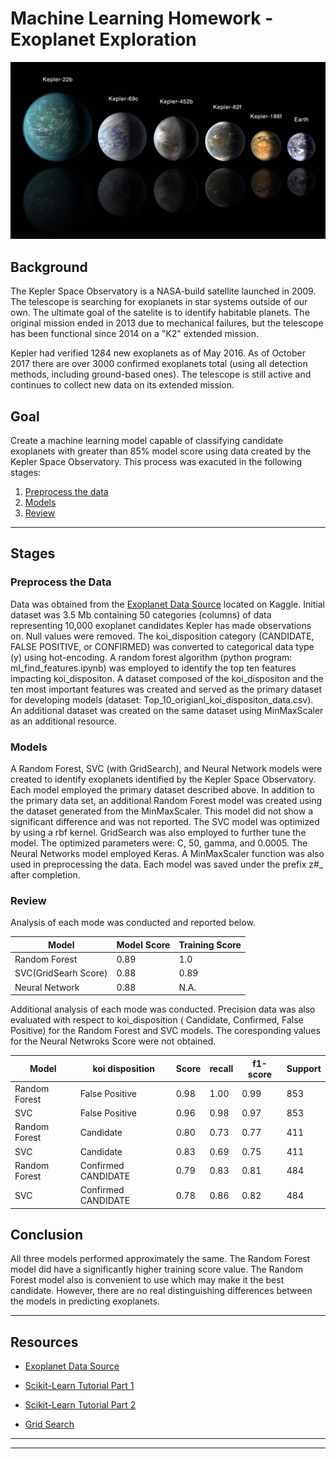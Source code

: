 # Machine Learning Homework - Exoplanet Exploration

![exoplanets.jpg](Images/exoplanets.jpg)


## Background

The Kepler Space Observatory is a NASA-build satellite launched in 2009. The telescope is searching for exoplanets in star systems outside of our own. The ultimate goal of the satelite is to identify habitable planets. The original mission ended in 2013 due to mechanical failures, but the telescope has been functional since 2014 on a "K2" extended mission.

Kepler had verified 1284 new exoplanets as of May 2016. As of October 2017 there are over 3000 confirmed exoplanets total (using all detection methods, including ground-based ones). The telescope is still active and continues to collect new data on its extended mission.

## Goal
Create a machine learning model capable of classifying candidate exoplanets with greater than 85% model score using data created by the Kepler Space Observatory. This process was exacuted in the following stages:

1. [Preprocess the data](#Preprocessing)
2. [Models](#Models)
3. [Review](#Review)

- - -

## Stages

### Preprocess the Data
Data was obtained from the [Exoplanet Data Source](https://www.kaggle.com/nasa/kepler-exoplanet-search-results) located on Kaggle. Initial dataset was 3.5 Mb containing 50 categories (columns) of data representing 10,000 exoplanet candidates Kepler has made observations on. Null values were removed. The koi_disposition category (CANDIDATE, FALSE POSITIVE, or CONFIRMED) was converted to categorical data type (y) using hot-encoding. A random forest algorithm (python program: ml_find_features.ipynb) was employed to identify the top ten features impacting koi_dispositon. A dataset composed of the koi_dispositon and the ten most important features was created and served as the primary dataset for developing models (dataset: Top_10_origianl_koi_dispositon_data.csv). An additional dataset was created on the same dataset using MinMaxScaler as an additional resource.

### Models

A Random Forest, SVC (with GridSearch), and Neural Network models were created to identify exoplanets identified by the Kepler Space Observatory. Each model employed the primary dataset described above. In addition to the primary data set, an additional Random Forest model was created using the dataset generated from the MinMaxScaler. This model did not show a significant difference and was not reported.  The SVC model was optimized by using a rbf kernel. GridSearch was also employed to further tune the model. The optimized parameters were: C, 50, gamma, and 0.0005. The Neural Networks model employed Keras. A MinMaxScaler function was also used in preprocessing the data. Each model was saved under the prefix z#_  after completion.

### Review
Analysis of each mode was conducted and reported below. 

|Model|Model Score|Training Score|
|-----|-----------|--------------|
|Random Forest  |0.89|1.0 |
|SVC(GridSearh Score)|  0.88|0.89|
|Neural Network|  0.88|N.A.|


Additional analysis of each mode was conducted. Precision data was also evaluated with respect to  koi_disposition ( Candidate, Confirmed, False Positive) for the Random Forest and SVC models. The coresponding values for the Neural Netwroks Score were not obtained. 

|Model|koi disposition|Score|recall|f1-score|Support|
|-----|---------------|-----|------|--------|-------|
|Random Forest|False Positive|0.98|1.00|0.99|853|
|SVC|False Positive|0.96|0.98|0.97|853|
|Random Forest|Candidate|0.80|0.73|0.77|411|
|SVC|Candidate|0.83|0.69|0.75|411|
|Random Forest|Confirmed CANDIDATE|0.79|0.83| 0.81|484|
|SVC|Confirmed CANDIDATE|0.78|0.86|0.82|484|

## Conclusion
All three models performed approximately the same. The Random Forest model did have a significantly higher training score value. The Random Forest model also is convenient to use which may make it the best candidate. However, there are no real distinguishing differences between the models in predicting exoplanets.

- - -

## Resources

* [Exoplanet Data Source](https://www.kaggle.com/nasa/kepler-exoplanet-search-results)

* [Scikit-Learn Tutorial Part 1](https://www.youtube.com/watch?v=4PXAztQtoTg)

* [Scikit-Learn Tutorial Part 2](https://www.youtube.com/watch?v=gK43gtGh49o&t=5858s)

* [Grid Search](https://scikit-learn.org/stable/modules/grid_search.html)

- - -



- - -






